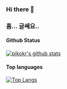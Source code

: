 ### Hi there 👋

<!--
**patrickmonster/patrickmonster** is a ✨ _special_ ✨ repository because its `README.md` (this file) appears on your GitHub profile.

Here are some ideas to get you started:

- 🔭 I’m currently working on ...
- 🌱 I’m currently learning ...
- 👯 I’m looking to collaborate on ...
- 🤔 I’m looking for help with ...
- 💬 Ask me about ...
- 📫 How to reach me: ...
- 😄 Pronouns: ...
- ⚡ Fun fact: ...
-->


### 흠... 글쎄요..


#### Github Status

[![pikokr's github stats](https://github-readme-stats.vercel.app/api?username=patrickmonster&bg_color=ffa745,fe869f,ef7ac8,a083ed,43aeff&title_color=fff&text_color=fff&show_icons=true&count_private=true)](https://github.com/patrickmonster)

#### Top languages

[![Top Langs](https://github-readme-stats.vercel.app/api/top-langs/?username=patrickmonster&layout=compact)](https://github.com/patrickmonster)
